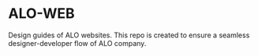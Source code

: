 # ALO-WEB

Design guides of ALO websites.
This repo is created to ensure a seamless designer-developer flow of ALO company.

